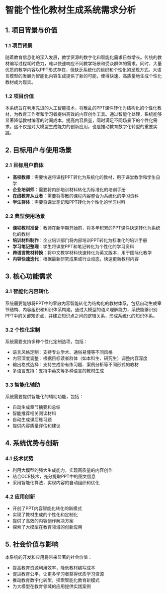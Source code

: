 # 智能个性化教材生成系统需求分析

## 1. 项目背景与价值

### 1.1 项目背景
随着教育信息化的深入发展，教学资源的数字化和智能化需求日益增长。传统的教材编写过程耗时费力，难以快速响应不同教学场景和受众群体的需求。同时，大量优质的教学内容以PPT形式存在，但缺乏系统化的组织和个性化的呈现方式。大语言模型的发展为智能化内容生成提供了新的可能，使得快速、高质量地生成个性化教材成为现实。

### 1.2 项目价值
本系统旨在利用先进的人工智能技术，将散乱的PPT课件转化为结构化的个性化教材，为教育工作者和学习者提供高效的内容创作工具。通过智能化处理，系统能够显著降低教材编写的时间成本，提高内容质量，同时满足不同场景下的个性化需求。这不仅是对大模型生成能力的创新应用，也是推动教育数字化转型的重要实践。

## 2. 目标用户与使用场景

### 2.1 目标用户群体
- **高校教师**：需要快速将课程PPT转化为系统化的教材，用于课堂教学和学生自学
- **企业培训师**：需要将内部培训材料转化为标准化的培训手册
- **在线教育从业者**：需要将零散的课程内容整合为系统化的学习资料
- **学生群体**：需要将课堂笔记和PPT转化为个性化的学习材料

### 2.2 典型使用场景
- **课程教材准备**：教师在新学期开始前，将多年积累的PPT课件快速转化为系统化的教材
- **培训材料制作**：企业培训部门将内部培训PPT转化为标准化的培训手册
- **学习笔记整理**：学生将课堂PPT和笔记转化为个性化的学习资料
- **跨语言教材转换**：将中文教学材料快速转化为英文版本，用于国际化教学
- **内容快速迭代**：根据最新研究成果或行业动态，快速更新教材内容

## 3. 核心功能需求

### 3.1 智能化内容转化
系统需要能够将PPT中的零散内容智能转化为结构化的教材体系，包括自动生成章节结构、内容组织和知识体系构建。通过大模型的语义理解能力，系统能够识别PPT中的关键知识点，并建立知识点之间的逻辑关系，形成系统化的知识体系。

### 3.2 个性化定制
系统需要支持多种个性化定制选项，包括：
- 语言风格定制：支持专业学术、通俗易懂等不同风格
- 内容深度调整：根据目标读者群体（如本科生、研究生）调整内容深度
- 输出格式选择：支持生成带有练习题、案例分析等不同形式的教材
- 多语言支持：支持中英文等多种语言的教材生成

### 3.3 智能化辅助
系统需要提供智能化的辅助功能，包括：
- 自动生成章节摘要和总结
- 智能推荐相关阅读材料
- 自动生成课后练习题
- 提供内容质量评估和建议

## 4. 系统优势与创新

### 4.1 技术优势
- 利用大模型的强大生成能力，实现高质量的内容创作
- 结合OCR技术，充分提取PPT中的图文信息
- 采用智能化算法，实现内容的自动组织和优化

### 4.2 应用创新
- 开创了PPT内容智能化转化的新模式
- 实现了教材生成的个性化和定制化
- 提供了高效的内容创作解决方案
- 探索了大模型在教育领域的创新应用

## 5. 社会价值与影响

本系统的开发和应用将带来显著的社会价值：
- 提高教育资源利用效率，降低教材编写成本
- 促进教育公平，让更多学习者获得优质学习资源
- 推动教育数字化转型，探索智能化教育新模式
- 为大模型在教育领域的应用提供实践案例